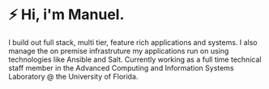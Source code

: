 
<div id="header" align="left"> 
  <h1>⚡ Hi, i'm Manuel. </h1>
  <p>
    I build out full stack, multi tier, feature rich applications and systems. I also manage the on premise infrastruture my applications run on using technologies like Ansible and Salt. Currently working as a full time   
technical staff member in the Advanced Computing and Information Systems Laboratory @ the University of Florida.
  </p>
</div>


<!-- ![Alt Text](../giphy.gif) -->


<!--
**mlluciano/mlluciano** is a ✨ _special_ ✨ repository because its `README.md` (this file) appears on your GitHub profile.

Here are some ideas to get you started:

- 🔭 I’m currently working on ...
- 🌱 I’m currently learning ...
- 👯 I’m looking to collaborate on ...
- 🤔 I’m looking for help with ...
- 💬 Ask me about ...
- 📫 How to reach me: ...
- 😄 Pronouns: ...
- ⚡ Fun fact: ...
-->
